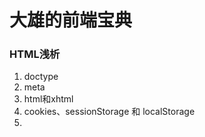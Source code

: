 # 大雄的前端宝典

### HTML浅析
1. doctype
2. meta
3. html和xhtml
4. cookies、sessionStorage 和 localStorage
5. <script>、<script async> 和 <script defer>
6. 响应式和自适应
7. FOUC (无样式内容闪烁)
8. ...

### CSS浅析
1. [外边距合并篇](https://github.com/luoshaoxiong/blog/issues/1)
2. [详细讲讲BFC](https://github.com/luoshaoxiong/blog/issues/2)
3. [浮动和清浮动](https://github.com/luoshaoxiong/blog/issues/3)
4. 垂直居中的几种方案
5. 常见布局：圣杯、双飞翼、瀑布流、两栏
6. 选择器和优先级
7. 属性继承
8. 层叠上下文
9. normalize和reset
10. 定位
11. 优雅降级和渐进增强
12. 伪元素
13. 合成层
14. ...

### JavaScript浅析
1. [类型转换和==、===比较](https://github.com/luoshaoxiong/blog/issues/8)
2. [运算符和优先级](https://github.com/luoshaoxiong/fe_handbook/issues/9)
3. null、undefined 和 undeclared
4. 变量提升
5. [作用域和作用域链](https://github.com/luoshaoxiong/fe_handbook/issues/10)
6. 普通函数和箭头函数
7. [闭包](https://github.com/luoshaoxiong/fe_handbook/issues/5)
8. [IIFE](https://github.com/luoshaoxiong/fe_handbook/issues/7)
9. [函数柯里化](https://github.com/luoshaoxiong/fe_handbook/issues/23)
10. [数组方法（上）](https://github.com/luoshaoxiong/blog/issues/4)
11. [数组方法（下）](https://github.com/luoshaoxiong/blog/issues/6)
12. [属性描述对象](https://github.com/luoshaoxiong/blog/issues/21)
13. [可变和不可变对象](https://github.com/luoshaoxiong/fe_handbook/issues/22)
14. [原生对象、内置对象、宿主对象](https://github.com/luoshaoxiong/fe_handbook/issues/20)
15. [原型和原型链](https://github.com/luoshaoxiong/fe_handbook/issues/17)
16. [this和apply、call、bind](https://github.com/luoshaoxiong/fe_handbook/issues/11)
17. 对象方法
18. [构造对象和 new](https://github.com/luoshaoxiong/fe_handbook/issues/16)
19. 继承
20. AMD、CommonJS、ES6模块化
21. 浅拷贝和深拷贝
22. [定时器和节流防抖](https://github.com/luoshaoxiong/fe_handbook/issues/15)
23. [任务队列和 EventLoop](https://github.com/luoshaoxiong/fe_handbook/issues/14)
24. Promise 用法和实现
25. Ajax 原理和实现
26. [同源策略和跨域](https://github.com/luoshaoxiong/fe_handbook/issues/18)
27. 浏览器特性检测，特性推断和浏览器 UA 字符串嗅探
28. 事件代理
29. 事件捕获和冒泡
30. attribute 和 property
31. document load 和 document DOMContentLoaded
32. let、var 和 const
33. ...

### 安全
1. XSS
2. [CSRF 的攻击和防御](https://github.com/luoshaoxiong/fe_handbook/issues/12)
3. [http 和 https](https://github.com/luoshaoxiong/fe_handbook/issues/13)
4. ...

### 其他
1. 布局、重绘和回流
2. 从url到页面显示的过程
3. ...

### 网络相关
1. TCP / IP
2. get 和 post 以及其他请求方式
3. 状态码
4. ...


